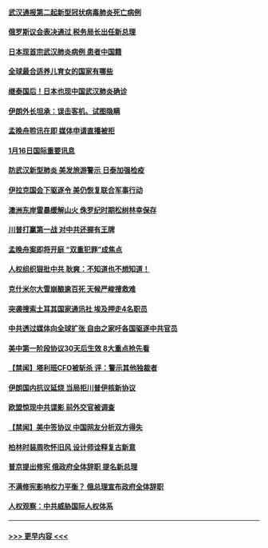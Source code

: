 #### [武汉通报第二起新型冠状病毒肺炎死亡病例](../pages/prog202/a102754298.md?t=01170622) 
#### [俄罗斯议会表决通过 税务局长出任新总理](../pages/prog202/a102754288.md?t=01170622) 
#### [日本现首宗武汉肺炎病例 患者中国籍](../pages/prog202/a102754250.md?t=01170622) 
#### [全球最合适养儿育女的国家有哪些](../pages/prog202/a102754198.md?t=01170622) 
#### [继泰国后！日本也现中国武汉肺炎确诊](../pages/prog202/a102754064.md?t=01170622) 
#### [伊朗外长坦承：误击客机、试图隐瞒](../pages/prog202/a102754062.md?t=01170622) 
#### [孟晚舟聆讯在即 媒体申请直播被拒](../pages/prog202/a102754058.md?t=01170622) 
#### [1月16日国际重要讯息](../pages/prog202/a102754054.md?t=01170622) 
#### [防武汉新型肺炎 美发旅游警示 日泰加强检疫](../pages/prog202/a102753986.md?t=01170622) 
#### [伊拉克国会下驱逐令 美仍恢复联合军事行动](../pages/prog202/a102753975.md?t=01170622) 
#### [澳洲东岸雷暴缓解山火 侏罗纪时期松树林幸保存](../pages/prog202/a102753943.md?t=01170622) 
#### [川普打赢第一战 对中共还握有王牌](../pages/prog202/a102753874.md?t=01170622) 
#### [孟晚舟案即将开庭 “双重犯罪”成焦点](../pages/prog202/a102753891.md?t=01170622) 
#### [人权组织狠批中共 耿爽：不知道也不想知道！](../pages/prog202/a102753872.md?t=01170622) 
#### [克什米尔大雪崩酿逾百死 天候严峻搜救难](../pages/prog202/a102753837.md?t=01170622) 
#### [突袭搜索土耳其国家通讯社 埃及押走4名职员](../pages/prog202/a102753805.md?t=01170622) 
#### [中共透过媒体向全球扩张 自由之家吁各国驱逐中共官员](../pages/prog202/a102753798.md?t=01170622) 
#### [美中第一阶段协议30天后生效 8大重点抢先看](../pages/prog202/a102753782.md?t=01170622) 
#### [【禁闻】塔利班CFO被斩杀 评：警示其他独裁者](../pages/prog202/a102753756.md?t=01170622) 
#### [伊朗国内抗议延烧 当局拒川普伊核新协议](../pages/prog202/a102753697.md?t=01170622) 
#### [欧盟惊现中共谍影 前外交官被调查](../pages/prog202/a102753660.md?t=01170622) 
#### [【禁闻】美中签协议 中国网友分析双方得失](../pages/prog202/a102753688.md?t=01170622) 
#### [柏林时装周吹怀旧风 设计师诠释复古新意](../pages/prog202/a102753637.md?t=01170622) 
#### [普京提出修宪 俄政府全体辞职 提名新总理](../pages/prog202/a102753597.md?t=01170622) 
#### [不满修宪影响权力平衡？ 俄总理宣布政府全体辞职](../pages/prog202/a102753541.md?t=01170622) 
#### [人权观察：中共威胁国际人权体系](../pages/prog202/a102753528.md?t=01170622) 

----
#### [ >>> 更早内容 <<< ](../indexes/prog202-earlier.md)
